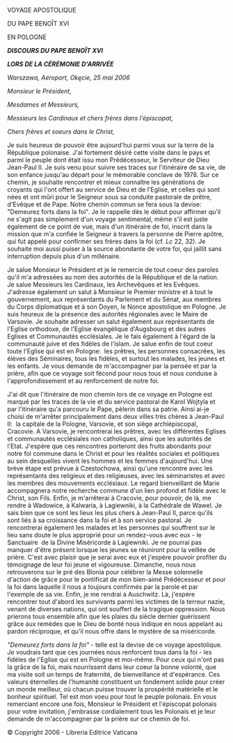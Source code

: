 VOYAGE APOSTOLIQUE

DU PAPE BENOÎT XVI

EN POLOGNE

***DISCOURS DU PAPE BENOÎT XVI***

***LORS DE LA CÉRÉMONIE D'ARRIVÉE***

*Warszawa, Aéroport, Okęcie, 25 mai 2006*

*Monsieur le Président,*

*Mesdames et Messieurs,*

*Messieurs les Cardinaux et chers frères dans l'épiscopat,*

*Chers frères et soeurs dans le Christ,*

Je suis heureux de pouvoir être aujourd'hui parmi vous sur la terre de la République polonaise. J'ai fortement désiré cette visite dans le pays et parmi le peuple dont était issu mon Prédécesseur, le Serviteur de Dieu Jean-Paul II. Je suis venu pour suivre ses traces sur l'itinéraire de sa vie, de son enfance jusqu'au départ pour le mémorable conclave de 1978. Sur ce chemin, je souhaite rencontrer et mieux connaître les générations de croyants qui l'ont offert au service de Dieu et de l'Eglise, et celles qui sont nées et ont mûri pour le Seigneur sous sa conduite pastorale de prêtre, d'Evêque et de Pape. Notre chemin commun se fera sous la devise:  "Demeurez forts dans la foi". Je le rappelle dès le début pour affirmer qu'il ne s'agit pas simplement d'un voyage sentimental, même s'il est juste également de ce point de vue, mais d'un itinéraire de foi, inscrit dans la mission que m'a confiée le Seigneur à travers la personne de Pierre apôtre, qui fut appelé pour confirmer ses frères dans la foi (cf. *Lc* 22, 32). Je souhaite moi aussi puiser à la source abondante de votre foi, qui jaillit sans interruption depuis plus d'un millénaire.

Je salue Monsieur le Président et je le remercie de tout coeur des paroles qu'il m'a adressées au nom des autorités de la République et de la nation. Je salue Messieurs les Cardinaux, les Archevêques et les Evêques. J'adresse également un salut à Monsieur le Premier ministre et à tout le gouvernement, aux représentants du Parlement et du Sénat, aux membres du Corps diplomatique et à son Doyen, le Nonce apostolique en Pologne. Je suis heureux de la présence des autorités régionales avec le Maire de Varsovie. Je souhaite adresser un salut également aux représentants de l'Eglise orthodoxe, de l'Eglise évangélique d'Augsbourg et des autres Eglises et Communautés ecclésiales. Je le fais également à l'égard de la communauté juive et des fidèles de l'islam. Je salue enfin de tout coeur toute l'Eglise qui est en Pologne:  les prêtres, les personnes consacrées, les élèves des Séminaires, tous les fidèles, et surtout les malades, les jeunes et les enfants. Je vous demande de m'accompagner par la pensée et par la prière, afin que ce voyage soit fécond pour nous tous et nous conduise à l'approfondissement et au renforcement de notre foi.

J'ai dit que l'itinéraire de mon chemin lors de ce voyage en Pologne est marqué par les traces de la vie et du service pastoral de Karol Wojtyla et par l'itinéraire qu'a parcouru le Pape, pèlerin dans sa patrie. Ainsi ai-je choisi de m'arrêter principalement dans deux villes très chères à Jean-Paul II:  la capitale de la Pologne, Varsovie, et son siège archiépiscopal, Cracovie. A Varsovie, je rencontrerai les prêtres, avec les différentes Eglises et communautés ecclésiales non catholiques, ainsi que les autorités de l'Etat. J'espère que ces rencontres porteront des fruits abondants pour notre foi commune dans le Christ et pour les réalités sociales et politiques au sein desquelles vivent les hommes et les femmes d'aujourd'hui. Une brève étape est prévue à Czestochowa, ainsi qu'une rencontre avec les représentants des religieux et des religieuses, avec les séminaristes et avec les membres des mouvements ecclésiaux. Le regard bienveillant de Marie accompagnera notre recherche commune d'un lien profond et fidèle avec le Christ, son Fils. Enfin, je m'arrêterai à Cracovie, pour pouvoir, de là, me rendre à Wadowice, à Kalwaria, à Lagiewniki, à la Cathédrale de Wawel. Je sais bien que ce sont les lieux les plus chers à Jean-Paul II, parce qu'ils sont liés à sa croissance dans la foi et à son service pastoral. Je rencontrerai également les malades et les personnes qui souffrent sur le lieu sans doute le plus approprié pour un rendez-vous avec eux - le Sanctuaire  de la Divine Miséricorde à Lagiewniki. Je ne pourrai pas manquer d'être présent lorsque les jeunes se réuniront pour la veillée de prière. C'est avec plaisir que je serai avec eux et j'espère pouvoir profiter du témoignage de leur foi jeune et vigoureuse. Dimanche, nous nous retrouverons sur le pré des Blonia pour célébrer la Messe solennelle d'action de grâce pour le pontificat de mon bien-aimé Prédécesseur et pour la foi dans laquelle il nous a toujours confirmés par la parole et par l'exemple de sa vie. Enfin, je me rendrai à Auschwitz. Là, j'espère rencontrer tout d'abord les survivants parmi les victimes de la terreur nazie, venant de diverses nations, qui ont souffert de la tragique oppression. Nous prierons tous ensemble afin que les plaies du siècle dernier guérissent grâce aux remèdes que le Dieu de bonté nous indique en nous appelant au pardon réciproque, et qu'il nous offre dans le mystère de sa miséricorde.

*"Demeurez forts dans la foi"* \- telle est la devise de ce voyage apostolique. Je voudrais tant que ces journées nous renforcent tous dans la foi - les fidèles de l'Eglise qui est en Pologne et moi-même. Pour ceux qui n'ont pas la grâce de la foi, mais nourrissent dans leur coeur la bonne volonté, que ma visite soit un temps de fraternité, de bienveillance et d'espérance. Ces valeurs éternelles de l'humanité constituent un fondement solide pour créer un monde meilleur, où chacun puisse trouver la prospérité matérielle et le bonheur spirituel. Tel est mon voeu pour tout le peuple polonais. En vous remerciant encore une fois, Monsieur le Président et l'épiscopat polonais pour votre invitation, j'embrasse cordialement tous les Polonais et je leur demande de m'accompagner par la prière sur ce chemin de foi.

© Copyright 2006 - Libreria Editrice Vaticana